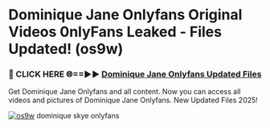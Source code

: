 # Dominique Jane Onlyfans Original Videos 0nlyFans Leaked - Files Updated! (os9w)

<h3>🔴 CLICK HERE 🌐==►► <a href="https://tinyurl.com/brd5kh86" rel="nofollow">Dominique Jane Onlyfans Updated Files</a></h3>

Get Dominique Jane Onlyfans and all content. Now you can access all videos and pictures of Dominique Jane Onlyfans. New Updated Files 2025!

[![os9w](https://i.imgur.com/K7sEzmb.gif)](https://tinyurl.com/brd5kh86)
dominique skye onlyfans